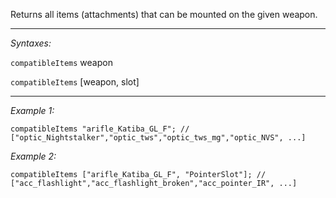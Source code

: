 Returns all items (attachments) that can be mounted on the given weapon.


---
*Syntaxes:*

`compatibleItems` weapon

`compatibleItems` [weapon, slot]

---
*Example 1:*

```sqf
compatibleItems "arifle_Katiba_GL_F"; // ["optic_Nightstalker","optic_tws","optic_tws_mg","optic_NVS", ...]
```

*Example 2:*

```sqf
compatibleItems ["arifle_Katiba_GL_F", "PointerSlot"]; // ["acc_flashlight","acc_flashlight_broken","acc_pointer_IR", ...]
```